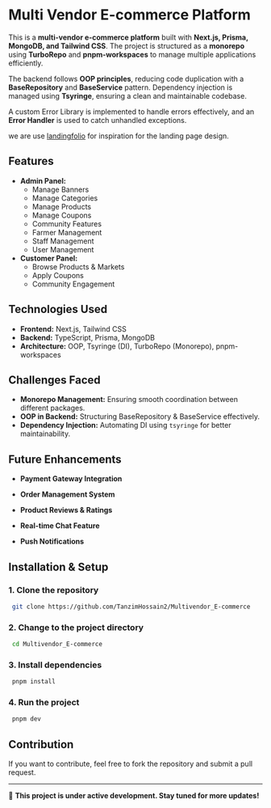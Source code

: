 # Multi Vendor E-commerce Platform

This is a **multi-vendor e-commerce platform** built with **Next.js, Prisma, MongoDB, and Tailwind CSS**. The project is structured as a **monorepo** using **TurboRepo** and **pnpm-workspaces** to manage multiple applications efficiently.

The backend follows **OOP principles**, reducing code duplication with a **BaseRepository** and **BaseService** pattern. Dependency injection is managed using **Tsyringe**, ensuring a clean and maintainable codebase.

A custom Error Library is implemented to handle errors effectively, and an **Error Handler** is used to catch unhandled exceptions.


we are use [landingfolio](https://www.landingfolio.com/) for inspiration for the landing page design.

## Features

- **Admin Panel:**
  - Manage Banners
  - Manage Categories
  - Manage Products
  - Manage Coupons
  - Community Features
  - Farmer Management
  - Staff Management
  - User Management
- **Customer Panel:**
  - Browse Products & Markets
  - Apply Coupons
  - Community Engagement

## Technologies Used

- **Frontend:** Next.js, Tailwind CSS
- **Backend:** TypeScript, Prisma, MongoDB
- **Architecture:** OOP, Tsyringe (DI), TurboRepo (Monorepo), pnpm-workspaces

## Challenges Faced

- **Monorepo Management:** Ensuring smooth coordination between different packages.
- **OOP in Backend:** Structuring BaseRepository & BaseService effectively.
- **Dependency Injection:** Automating DI using `tsyringe` for better maintainability.

## Future Enhancements

- **Payment Gateway Integration**
- **Order Management System**
- **Product Reviews & Ratings**

- **Real-time Chat Feature**
- **Push Notifications**

## Installation & Setup

### **1. Clone the repository**

```bash
 git clone https://github.com/TanzimHossain2/Multivendor_E-commerce
```

### **2. Change to the project directory**

```bash
 cd Multivendor_E-commerce
```

### **3. Install dependencies**

```bash
 pnpm install
```

### **4. Run the project**

```bash
 pnpm dev
```

## Contribution

If you want to contribute, feel free to fork the repository and submit a pull request.

---

🚀 **This project is under active development. Stay tuned for more updates!**
